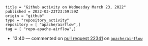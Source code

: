 ```
title = "Github activity on Wednesday March 23, 2022"
published = 2022-03-23T23:59:59Z
origin = "github"
type = "repository_activity"
repository = [ "apache/airflow",]
tag = [ "repo-apache-airflow",]
```

* 13:40 — commented on [pull request 22341](https://github.com/apache/airflow/pull/22341) on [`apache/airflow`](https://github.com/apache/airflow)
